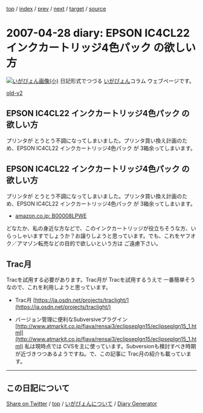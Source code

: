 [top](https://igapyon.github.io/diary/) 
 / [index](https://igapyon.github.io/diary/2007/index.html) 
 / [prev](https://igapyon.github.io/diary/2007/ig070427.html) 
 / [next](https://igapyon.github.io/diary/2007/ig070429.html) 
 / [target](https://igapyon.github.io/diary/2007/ig070428.html) 
 / [source](https://github.com/igapyon/diary/blob/gh-pages/2007/ig070428.html.src.md) 

2007-04-28 diary: EPSON IC4CL22 インクカートリッジ4色パック の欲しい方
=====================================================================================================
[![いがぴょん画像(小)](https://igapyon.github.io/diary/images/iga200306s.jpg "いがぴょん")](https://igapyon.github.io/diary/memo/memoigapyon.html) 日記形式でつづる [いがぴょん](https://igapyon.github.io/diary/memo/memoigapyon.html)コラム ウェブページです。

[old-v2](ig070428-orig.html)

## EPSON IC4CL22 インクカートリッジ4色パック の欲しい方

プリンタが とうとう不調になってしまいました。プリンタ買い換え計画のため、EPSON IC4CL22 インクカートリッジ4色パック が 3箱余ってしまいます。


## EPSON IC4CL22 インクカートリッジ4色パック の欲しい方

プリンタが とうとう不調になってしまいました。プリンタ買い換え計画のため、EPSON IC4CL22 インクカートリッジ4色パック が 3箱余ってしまいます。

* [amazon.co.jp: B00008LPWE](http://www.amazon.co.jp/exec/obidos/ASIN/B00008LPWE/igapyondiary-22)

どなたか、私の身近な方などで、このインクカートリッジが役立ちそうな方、いらっしゃいますでしょうか？お譲りしようと思っています。でも、これをヤフオク／アマゾン転売などの目的で欲しいという方は ご遠慮下さい。

## Trac月

Tracを試用する必要があります。Trac月が Tracを試用するうえで 一番簡単そうなので、これを利用しようと思っています。

* Trac月
  [https://ja.osdn.net/projects/traclight/](https://ja.osdn.net/projects/traclight/)
  
* バージョン管理に便利なSubversiveプラグイン
  [http://www.atmarkit.co.jp/fjava/rensai3/eclipseplgn15/eclipseplgn15_1.html](http://www.atmarkit.co.jp/fjava/rensai3/eclipseplgn15/eclipseplgn15_1.html)
  私は現時点では CVSを主に使っています。Subversionも検討すべき時期が近づきつつあるようですね。で、この記事に Trac月の紹介も載っています。

----------------------------------------------------------------------------------------------------

## この日記について

[Share on Twitter](https://twitter.com/intent/tweet?hashtags=igapyon%2Cdiary%2C%E3%81%84%E3%81%8C%E3%81%B4%E3%82%87%E3%82%93&text=EPSON+IC4CL22+%E3%82%A4%E3%83%B3%E3%82%AF%E3%82%AB%E3%83%BC%E3%83%88%E3%83%AA%E3%83%83%E3%82%B84%E8%89%B2%E3%83%91%E3%83%83%E3%82%AF+%E3%81%AE%E6%AC%B2%E3%81%97%E3%81%84%E6%96%B9&url=https%3A%2F%2Figapyon.github.io%2Fdiary%2F2007%2Fig070428.html) / [top](../index.html/) / [いがぴょんについて](https://igapyon.github.io/diary/memo/memoigapyon.html) / [Diary Generator](https://github.com/igapyon/igapyonv3)
